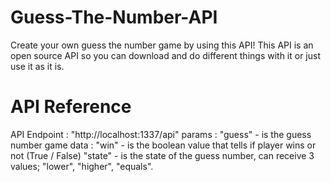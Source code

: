 # Guess-The-Number-API
Create your own guess the number game by using this API!
This API is an open source API so you can download and do different things with it or just use it as it is.

# API Reference
API Endpoint :  "http://localhost:1337/api"
params       :  "guess" - is the guess number
game data    :  "win"   - is the boolean value that tells if player wins or not (True / False)
                "state" - is the state of the guess number, can receive 3 values; "lower", "higher", "equals".


